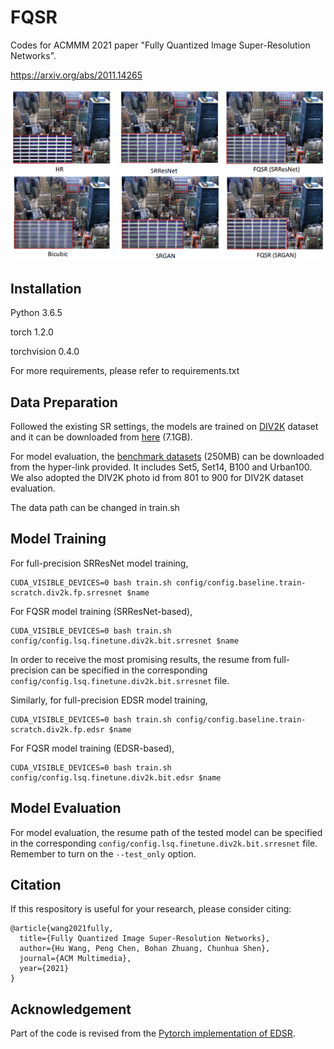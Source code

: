 # FQSR

Codes for ACMMM 2021 paper "Fully Quantized Image Super-Resolution Networks".

https://arxiv.org/abs/2011.14265

![](/figs/visualization.png)

## Installation

Python 3.6.5

torch 1.2.0

torchvision 0.4.0

For more requirements, please refer to requirements.txt

## Data Preparation

Followed the existing SR settings, the models are trained on [DIV2K](http://www.vision.ee.ethz.ch/%7Etimofter/publications/Agustsson-CVPRW-2017.pdf) dataset and it can be downloaded from [here](https://cv.snu.ac.kr/research/EDSR/DIV2K.tar) (7.1GB).

For model evaluation, the [benchmark datasets](https://cv.snu.ac.kr/research/EDSR/benchmark.tar) (250MB) can be downloaded from the hyper-link provided. It includes Set5, Set14, B100 and Urban100. We also adopted the DIV2K photo id from 801 to 900 for DIV2K dataset evaluation.

The data path can be changed in train.sh

## Model Training

For full-precision SRResNet model training,

```commandline
CUDA_VISIBLE_DEVICES=0 bash train.sh config/config.baseline.train-scratch.div2k.fp.srresnet $name
```

For FQSR model training (SRResNet-based),

```commandline
CUDA_VISIBLE_DEVICES=0 bash train.sh config/config.lsq.finetune.div2k.bit.srresnet $name
```

In order to receive the most promising results, the resume from full-precision can be specified in the corresponding `config/config.lsq.finetune.div2k.bit.srresnet` file.

Similarly, for full-precision EDSR model training,

```commandline
CUDA_VISIBLE_DEVICES=0 bash train.sh config/config.baseline.train-scratch.div2k.fp.edsr $name
```

For FQSR model training (EDSR-based),

```commandline
CUDA_VISIBLE_DEVICES=0 bash train.sh config/config.lsq.finetune.div2k.bit.edsr $name
```

## Model Evaluation

For model evaluation, the resume path of the tested model can be specified in the corresponding `config/config.lsq.finetune.div2k.bit.srresnet` file.
Remember to turn on the `--test_only` option.

## Citation

If this respository is useful for your research, please consider citing:

```angular2html
@article{wang2021fully,
  title={Fully Quantized Image Super-Resolution Networks},
  author={Hu Wang, Peng Chen, Bohan Zhuang, Chunhua Shen},
  journal={ACM Multimedia},
  year={2021}
}
```

## Acknowledgement
Part of the code is revised from the [Pytorch implementation of EDSR](https://github.com/sanghyun-son/EDSR-PyTorch).
